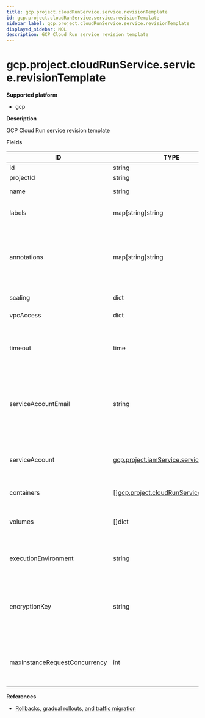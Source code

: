 ```yaml
---
title: gcp.project.cloudRunService.service.revisionTemplate
id: gcp.project.cloudRunService.service.revisionTemplate
sidebar_label: gcp.project.cloudRunService.service.revisionTemplate
displayed_sidebar: MQL
description: GCP Cloud Run service revision template
---
```


# gcp.project.cloudRunService.service.revisionTemplate

**Supported platform**

- gcp

**Description**

GCP Cloud Run service revision template

**Fields**

| ID                            | TYPE                                                                                        | DESCRIPTION                                                                                 |
| ----------------------------- | ------------------------------------------------------------------------------------------- | ------------------------------------------------------------------------------------------- |
| id                            | string                                                                                      | Internal ID                                                                                 |
| projectId                     | string                                                                                      | Project ID                                                                                  |
| name                          | string                                                                                      | Revision name                                                                               |
| labels                        | map[string]string                                                                           | User-provided labels                                                                        |
| annotations                   | map[string]string                                                                           | Unstructured key-value map that may be set by external tools to store an arbitrary metadata |
| scaling                       | dict                                                                                        | Scaling settings                                                                            |
| vpcAccess                     | dict                                                                                        | VPC access configuration                                                                    |
| timeout                       | time                                                                                        | Maximum allowed time for an instance to respond to a request                                |
| serviceAccountEmail           | string                                                                                      | Email address of the IAM service account associated with the revision of the service        |
| serviceAccount                | [gcp.project.iamService.serviceAccount](gcp.project.iamservice.serviceaccount.md)           | IAM service account associated with the revision of the service                             |
| containers                    | &#91;&#93;[gcp.project.cloudRunService.container](gcp.project.cloudrunservice.container.md) | Containers for this revision                                                                |
| volumes                       | &#91;&#93;dict                                                                              | List of volumes to make available to containers                                             |
| executionEnvironment          | string                                                                                      | Sandbox environment to host the revision                                                    |
| encryptionKey                 | string                                                                                      | Reference to a customer-managed encryption key to use to encrypt this container image       |
| maxInstanceRequestConcurrency | int                                                                                         | Maximum number of requests that each serving instance can receive                           |

**References**

- [Rollbacks, gradual rollouts, and traffic migration](https://cloud.google.com/run/docs/rollouts-rollbacks-traffic-migration)
